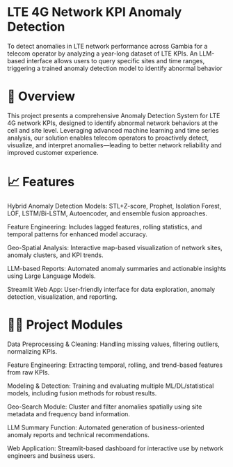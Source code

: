 # LTE 4G Network KPI Anomaly Detection
To detect anomalies in LTE network performance across Gambia for a telecom operator by analyzing a year-long dataset of LTE KPIs. An LLM-based interface allows users to query specific sites and time ranges, triggering a trained anomaly detection model to identify abnormal behavior
# 🚀 Overview
This project presents a comprehensive Anomaly Detection System for LTE 4G network KPIs, designed to identify abnormal network behaviors at the cell and site level. Leveraging advanced machine learning and time series analysis, our solution enables telecom operators to proactively detect, visualize, and interpret anomalies—leading to better network reliability and improved customer experience.

# 📈 Features
Hybrid Anomaly Detection Models:
STL+Z-score, Prophet, Isolation Forest, LOF, LSTM/Bi-LSTM, Autoencoder, and ensemble fusion approaches.

Feature Engineering:
Includes lagged features, rolling statistics, and temporal patterns for enhanced model accuracy.

Geo-Spatial Analysis:
Interactive map-based visualization of network sites, anomaly clusters, and KPI trends.

LLM-based Reports:
Automated anomaly summaries and actionable insights using Large Language Models.

Streamlit Web App:
User-friendly interface for data exploration, anomaly detection, visualization, and reporting.

# 🧑‍💻 Project Modules
Data Preprocessing & Cleaning:
Handling missing values, filtering outliers, normalizing KPIs.

Feature Engineering:
Extracting temporal, rolling, and trend-based features from raw KPIs.

Modeling & Detection:
Training and evaluating multiple ML/DL/statistical models, including fusion methods for robust results.

Geo-Search Module:
Cluster and filter anomalies spatially using site metadata and frequency band information.

LLM Summary Function:
Automated generation of business-oriented anomaly reports and technical recommendations.

Web Application:
Streamlit-based dashboard for interactive use by network engineers and business users.

